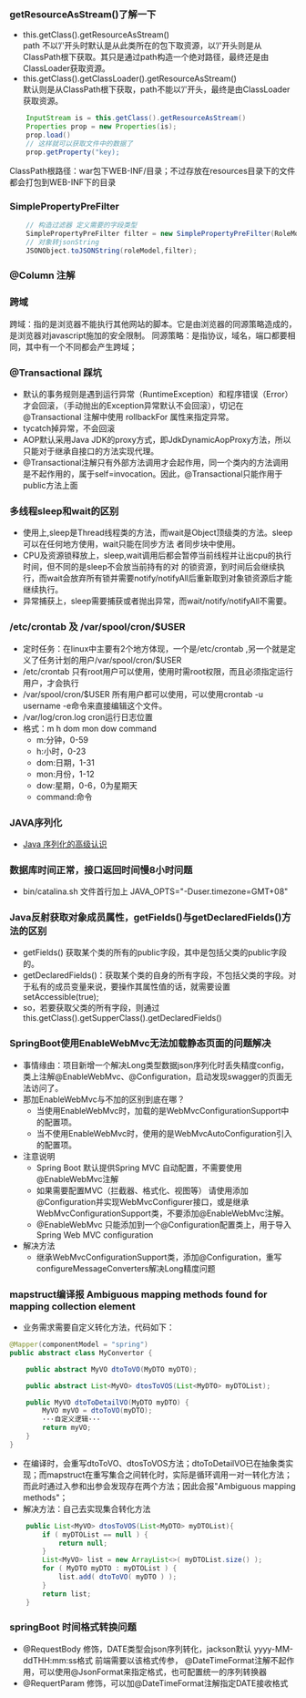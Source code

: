 
### getResourceAsStream()了解一下
- this.getClass().getResourceAsStream()   
path 不以’/'开头时默认是从此类所在的包下取资源，以’/'开头则是从ClassPath根下获取。其只是通过path构造一个绝对路径，最终还是由ClassLoader获取资源。 
-  this.getClass().getClassLoader().getResourceAsStream()   
默认则是从ClassPath根下获取，path不能以’/'开头，最终是由ClassLoader获取资源。 

```java
    InputStream is = this.getClass().getResourceAsStream()
    Properties prop = new Properties(is);
    prop.load()
    // 这样就可以获取文件中的数据了
    prop.getProperty("key);

```
ClassPath根路径：war包下WEB-INF/目录；不过存放在resources目录下的文件都会打包到WEB-INF下的目录


### SimplePropertyPreFilter
```java
    // 构造过滤器 定义需要的字段类型
    SimplePropertyPreFilter filter = new SimplePropertyPreFilter(RoleModel.class,"id");
    // 对象转jsonString
    JSONObject.toJSONString(roleModel,filter);
```

### @Column 注解 

### 跨域
跨域：指的是浏览器不能执行其他网站的脚本。它是由浏览器的同源策略造成的，是浏览器对javascript施加的安全限制。
同源策略：是指协议，域名，端口都要相同，其中有一个不同都会产生跨域；

### @Transactional 踩坑
- 默认的事务规则是遇到运行异常（RuntimeException）和程序错误（Error）才会回滚，（手动抛出的Exception异常默认不会回滚），切记在 @Transactional 注解中使用 rollbackFor 属性来指定异常。
- tycatch掉异常，不会回滚
- AOP默认采用Java JDK的proxy方式，即JdkDynamicAopProxy方法，所以只能对于继承自接口的方法实现代理。
-  @Transactional注解只有外部方法调用才会起作用，同一个类内的方法调用是不起作用的，属于self=invocation。因此，@Transactional只能作用于public方法上面

### 多线程sleep和wait的区别
- 使用上,sleep是Thread线程类的方法，而wait是Object顶级类的方法。sleep可以在任何地方使用，wait只能在同步方法   者同步块中使用。
- CPU及资源锁释放上，sleep,wait调用后都会暂停当前线程并让出cpu的执行时间，但不同的是sleep不会放当前持有的对   的锁资源，到时间后会继续执行，而wait会放弃所有锁并需要notify/notifyAll后重新取到对象锁资源后才能继续执行。
- 异常捕获上，sleep需要捕获或者抛出异常，而wait/notify/notifyAll不需要。

### /etc/crontab 及 /var/spool/cron/$USER 
- 定时任务：在linux中主要有2个地方体现，一个是/etc/crontab ,另一个就是定义了任务计划的用户/var/spool/cron/$USER
- /etc/crontab 只有root用户可以使用，使用时需root权限，而且必须指定运行用户，才会执行
- /var/spool/cron/$USER 所有用户都可以使用，可以使用crontab -u username -e命令来直接编辑这个文件。
-  /var/log/cron.log  cron运行日志位置
- 格式：m h dom mon dow command   
    - m:分钟，0-59   
    - h:小时，0-23    
    - dom:日期，1-31   
    - mon:月份，1-12   
    - dow:星期，0-6，0为星期天   
    - command:命令   
    
### JAVA序列化
 - [Java 序列化的高级认识](https://www.ibm.com/developerworks/cn/java/j-lo-serial/)

 ### 数据库时间正常，接口返回时间慢8小时问题
 - bin/catalina.sh 文件首行加上 JAVA_OPTS="-Duser.timezone=GMT+08"
 
 ### Java反射获取对象成员属性，getFields()与getDeclaredFields()方法的区别
 - getFields()  获取某个类的所有的public字段，其中是包括父类的public字段的。
 - getDeclaredFields()：获取某个类的自身的所有字段，不包括父类的字段。对于私有的成员变量来说，要操作其属性值的话，就需要设置setAccessible(true);
 - so，若要获取父类的所有字段，则通过this.getClass().getSupperClass().getDeclaredFields()

 ### SpringBoot使用EnableWebMvc无法加载静态页面的问题解决
 - 事情缘由：项目新增一个解决Long类型数据json序列化时丢失精度config，类上注解@EnableWebMvc、@Configuration，启动发现swagger的页面无法访问了。
 - 那加EnableWebMvc与不加的区别到底在哪？
    - 当使用EnableWebMvc时，加载的是WebMvcConfigurationSupport中的配置项。
    - 当不使用EnableWebMvc时，使用的是WebMvcAutoConfiguration引入的配置项。
- 注意说明
    - Spring Boot 默认提供Spring MVC 自动配置，不需要使用@EnableWebMvc注解
    - 如果需要配置MVC（拦截器、格式化、视图等） 请使用添加@Configuration并实现WebMvcConfigurer接口，或是继承WebMvcConfigurationSupport类，不要添加@EnableWebMvc注解。
    - @EnableWebMvc 只能添加到一个@Configuration配置类上，用于导入Spring Web MVC configuration
- 解决方法
    - 继承WebMvcConfigurationSupport类，添加@Configuration，重写configureMessageConverters解决Long精度问题

### mapstruct编译报 Ambiguous mapping methods found for mapping collection element
- 业务需求需要自定义转化方法，代码如下：
```java
@Mapper(componentModel = "spring")
public abstract class MyConvertor {

    public abstract MyVO dtoToVO(MyDTO myDTO);

    public abstract List<MyVO> dtosToVOS(List<MyDTO> myDTOList);

    public MyVO dtoToDetailVO(MyDTO myDTO) {
        MyVO myVO = dtoToVO(myDTO);
        ···自定义逻辑···
        return myVO;
    }
}
```
- 在编译时，会重写dtoToVO、dtosToVOS方法；dtoToDetailVO已在抽象类实现；而mapstruct在重写集合之间转化时，实际是循环调用一对一转化方法；而此时通过入参和出参会发现存在两个方法；因此会报"Ambiguous mapping methods"；   
- 解决方法：自己去实现集合转化方法
```java
    public List<MyVO> dtosToVOS(List<MyDTO> myDTOList){
        if ( myDTOList == null ) {
            return null;
        }
        List<MyVO> list = new ArrayList<>( myDTOList.size() );
        for ( MyDTO myDTO : myDTOList ) {
            list.add( dtoToVO( myDTO ) );
        }
        return list;
    }
```
### springBoot 时间格式转换问题
- @RequestBody 修饰，DATE类型会json序列转化，jackson默认 yyyy-MM-ddTHH:mm:ss格式 前端需要以该格式传参，
    @DateTimeFormat注解不起作用，可以使用@JsonFormat来指定格式，也可配置统一的序列转换器
- @RequertParam 修饰，可以加@DateTimeFormat注解指定DATE接收格式